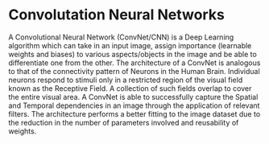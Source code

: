# Convolutation Neural Networks

A Convolutional Neural Network (ConvNet/CNN) is a Deep Learning algorithm which can take in an input image, assign importance (learnable weights and biases) to various aspects/objects in the image and be able to differentiate one from the other.
The architecture of a ConvNet is analogous to that of the connectivity pattern of Neurons in the Human Brain.
Individual neurons respond to stimuli only in a restricted region of the visual field known as the Receptive Field. A collection of such fields overlap to cover the entire visual area.
A ConvNet is able to successfully capture the Spatial and Temporal dependencies in an image through the application of relevant filters. The architecture performs a better fitting to the image dataset due to the reduction in the number of parameters involved and reusability of weights.
